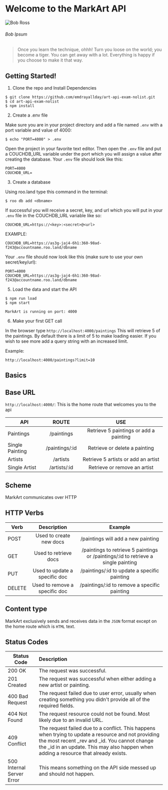 # Welcome to the MarkArt API

![Bob Ross](https://www.biography.com/.image/t_share/MTI1NDg4NTg2MDAxODA1Mjgy/bob-ross-promojpg.jpg)

###### Bob Ipsum

> Once you learn the technique, ohhh! Turn you loose on the world; you become a tiger. You can get away with a lot. Everything is happy if you choose to make it that way.

## Getting Started!

1. Clone the repo and Install Dependencies

```
$ git clone https://github.com/emdrayallday/art-api-exam-nolist.git
$ cd art-api-exam-nolist
$ npm install
```

2. Create a .env file

Make sure you are in your project directory and add a file named `.env` with a port variable and value of 4000:

```
$ echo "PORT=4000" > .env
```

Open the project in your favorite text editor. Then open the `.env` file and put a COUCHDB_URL variable under the port which you will assign a value after creating the database. Your `.env` file should look like this:

```
PORT=4000
COUCHDB_URL=
```

3. Create a database

Using roo.land type this command in the terminal:

```
$ roo db add <dbname>
```

If successful you will receive a secret, key, and url which you will put in your `.env` file in the COUCHDB_URL variable like so:

```
COUCHDB_URL=https://<key>:<secret>@<url>
```

EXAMPLE:

```
COUCHDB_URL=https://as3g-jaj4-6h1:360-98ad-f243@accountname.roo.land/dbname
```

Your `.env` file should now look like this (make sure to use your own secret/key/url):

```
PORT=4000
COUCHDB_URL=https://as3g-jaj4-6h1:360-98ad-f243@accountname.roo.land/dbname
```

5. Load the data and start the API

```
$ npm run load
$ npm start

MarkArt is running on port: 4000
```

6. Make your first GET call

In the browser type `http://localhost:4000/paintings`
This will retrieve 5 of the paintings. By default there is a limit of 5 to make loading easier. If you wish to see more add a query string with an increased limit.

Example:

```
http://localhost:4000/paintings?limit=10
```

## Basics

## Base URL

`http://localhost:4000/`: This is the home route that welcomes you to the api

| API             |     ROUTE      |                  USE                   |
| --------------- | :------------: | :------------------------------------: |
| Paintings       |   /paintings   | Retrieve 5 paintings or add a painting |
| Single Painting | /paintings/:id |     Retrieve or delete a painting      |
| Artists         |    /artists    |  Retrieve 5 artists or add an artist   |
| Single Artist   |  /artists/:id  |      Retrieve or remove an artist      |

## Scheme

MarkArt communicates over HTTP

## HTTP Verbs

| Verb   |          Description          |                                      Example                                       |
| ------ | :---------------------------: | :--------------------------------------------------------------------------------: |
| POST   |    Used to create new docs    |                         /paintings will add a new painting                         |
| GET    |     Used to retrieve docs     | /paintings to retrieve 5 paintings or /paintings/:id to retrieve a single painting |
| PUT    | Used to update a specific doc |                    /paintings/:id to update a specific painting                    |
| DELETE | Used to remove a specific doc |                    /paintings/:id to remove a specific painting                    |

## Content type

MarkArt exclusively sends and receives data in the `JSON` format except on the home route which is `HTML` text.

## Status Codes

| Status Code               | Description                                                                                                                                                                                                                                     |
| ------------------------- | :---------------------------------------------------------------------------------------------------------------------------------------------------------------------------------------------------------------------------------------------- |
| 200 OK                    | The request was successful.                                                                                                                                                                                                                     |
| 201 Created               | The request was successful when either adding a new artist or painting.                                                                                                                                                                         |
| 400 Bad Request           | The request failed due to user error, usually when creating something you didn't provide all of the required fields.                                                                                                                            |
| 404 Not Found             | The request resource could not be found. Most likely due to an invalid URL.                                                                                                                                                                     |
| 409 Conflict              | The request failed due to a conflict. This happens when trying to update a resource and not providing the most recent \_rev and \_id. You cannot change the \_id in an update. This may also happen when adding a resource that already exists. |
| 500 Internal Server Error | This means something on the API side messed up and should not happen.                                                                                                                                                                           |
